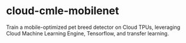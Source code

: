 # cloud-cmle-mobilenet
Train a mobile-optimized pet breed detector on Cloud TPUs, leveraging Cloud Machine Learning Engine, Tensorflow, and transfer learning.
